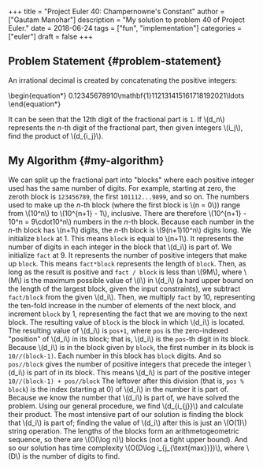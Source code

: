 +++
title = "Project Euler 40: Champernowne's Constant"
author = ["Gautam Manohar"]
description = "My solution to problem 40 of Project Euler."
date = 2018-06-24
tags = ["fun", "implementation"]
categories = ["euler"]
draft = false
+++

## Problem Statement {#problem-statement}

An irrational decimal is created by concatenating the positive integers:

\begin{equation\*}
0.12345678910\mathbf{1}112131415161718192021\ldots
\end{equation\*}

It can be seen that the 12th digit of the fractional part is `1`. If \\(d\_n\\)
represents the $n$-th digit of the fractional part, then given integers \\(i\_j\\),
find the product of \\(d\_{i\_j}\\).


## My Algorithm {#my-algorithm}

We can split up the fractional part into "blocks" where each positive integer
used has the same number of digits. For example, starting at zero, the zeroth
block is `123456789`, the first `101112...9899`, and so on. The numbers used to make
up the $n$-th block (where the first block is \\(n = 0\\)) range from \\(10^n\\) to
\\(10^{n+1} - 1\\), inclusive. There are therefore \\(10^{n+1} - 10^n = 9\cdot10^n\\)
numbers in the $n$-th block. Because each number in the $n$-th block has \\(n+1\\)
digits, the $n$-th block is \\(9(n+1)10^n\\) digits long. We initialize `block` at 1.
This means `block` is equal to \\(n+1\\). It represents the number of digits in each
integer in the block that \\(d\_i\\) is part of. We initialize `fact` at 9. It
represents the number of positive integers that make up `block`. This means
`fact*block` represents the length of `block`. Then, as long as the result is
positive and `fact / block` is less than \\(9M\\), where \\(M\\) is the maximum possible
value of \\(i\\) in \\(d\_i\\) (a hard upper bound on the length of the largest block,
given the input constraints), we subtract `fact/block` from the given \\(d\_i\\).
Then, we multiply `fact` by 10, representing the ten-fold increase in the number
of elements of the next block, and increment `block` by 1, representing the fact
that we are moving to the next block. The resulting value of `block` is the block
in which \\(d\_i\\) is located. The resulting value of \\(d\_i\\) is `pos+1`, where `pos`
is the zero-indexed "position" of \\(d\_i\\) in its block; that is, \\(d\_i\\) is the
`pos`-th digit in its block. Because \\(d\_i\\) is in the block given by `block`, the
first number in its block is `10//(block-1)`. Each number in this block has `block`
digits. And so `pos//block` gives the number of positive integers that precede the
integer \\(d\_i\\) is part of in its block. This means \\(d\_i\\) is part of the positive
integer `10//(block-1) + pos//block` The leftover after this division (that is,
`pos % block`) is the index (starting at 0) of \\(d\_i\\) in the number it is part of.
Because we know the number that \\(d\_i\\) is part of, we have solved the problem.
Using our general procedure, we find \\(d\_{i\_{j}}\\) and calculate their product.
The most intensive part of our solution is finding the block that \\(d\_i\\) is part
of; finding the value of \\(d\_i\\) after this is just an \\(O(1)\\) string operation.
The lengths of the blocks form an arithmetogeometric sequence, so there are
\\(O(\log n)\\) blocks (not a tight upper bound). And so our solution has time
complexity \\(O(D\log i\_{j\_{\text{max}}})\\), where \\(D\\) is the number of digits to
find.